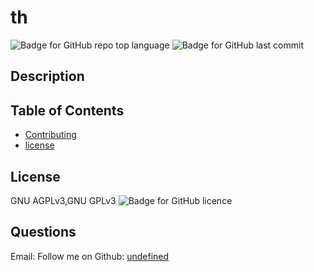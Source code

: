 
# th

   ![Badge for GitHub repo top language](https://img.shields.io/github/languages/top/shiva-shiva/readmeGenerator?style=flat&logo=appveyor) ![Badge for GitHub last commit](https://img.shields.io/github/last-commit/shiva-shiva/readmeGenerator?style=flat&logo=appveyor)


   ## Description 
   

  ## Table of Contents
* [Contributing](#contributing )
* [license](#license)
## License
GNU AGPLv3,GNU GPLv3
       ![Badge for GitHub licence](https://img.shields.io/github/license/shiva-shiva/readmeGenerator?style=flat&logo=appveyor)
      
## Questions
Email: 
    Follow me on Github: [undefined](http://github.com/undefined)